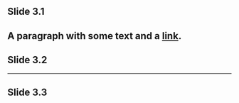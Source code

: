 ## Slide 3.1
A paragraph with some text and a [link](https://hakim.se).
---
## Slide 3.2
---
## Slide 3.3
